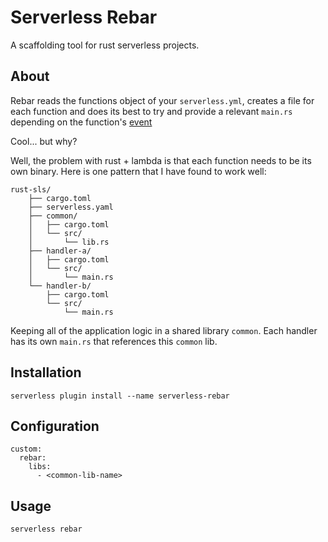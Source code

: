 # Serverless Rebar

A scaffolding tool for rust serverless projects.

## About

Rebar reads the functions object of your `serverless.yml`, creates a file for each function and does its best to try and provide a relevant `main.rs` depending on the function's [event](https://www.serverless.com/framework/docs/providers/aws/guide/events)

Cool... but why?

Well, the problem with rust + lambda is that each function needs to be its own binary. Here is one pattern that I have found to work well:

```
rust-sls/
    ├── cargo.toml
    ├── serverless.yaml
    ├── common/
    │   ├── cargo.toml
    │   └── src/
    │       └── lib.rs
    ├── handler-a/
    │   ├── cargo.toml
    │   └── src/
    │       └── main.rs
    └── handler-b/
        ├── cargo.toml
        └── src/
            └── main.rs
```

Keeping all of the application logic in a shared library `common`. 
Each handler has its own `main.rs` that references this `common` lib.

## Installation

```serverless plugin install --name serverless-rebar```

## Configuration

```
custom:
  rebar:
    libs:
      - <common-lib-name>
```

## Usage

```serverless rebar```


